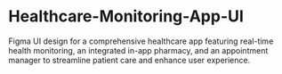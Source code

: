 # Healthcare-Monitoring-App-UI
Figma UI design for a comprehensive healthcare app featuring real-time health monitoring, an integrated in-app pharmacy, and an appointment manager to streamline patient care and enhance user experience.
